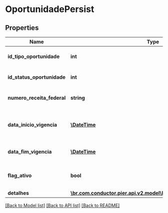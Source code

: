 # OportunidadePersist

## Properties
Name | Type | Description | Notes
------------ | ------------- | ------------- | -------------
**id_tipo_oportunidade** | **int** | C\u00C3\u00B3digo identificador do tipo oportunidade | 
**id_status_oportunidade** | **int** | C\u00C3\u00B3digo identificador do status oportunidade | 
**numero_receita_federal** | **string** | N\u00C3\u00BAmero receita federal do cliente | 
**data_inicio_vigencia** | [**\DateTime**](\DateTime.md) | Date de in\u00C3\u00ADcio da vig\u00C3\u00AAncia da oportunidade | 
**data_fim_vigencia** | [**\DateTime**](\DateTime.md) | Data do fim da vig\u00C3\u00AAncia da oportunidade | 
**flag_ativo** | **bool** | Atributo que indica se a oportunidade est\u00C3\u00A1 ativa | 
**detalhes** | [**\br.com.conductor.pier.api.v2.model\DetalheOportunidadePersist[]**](DetalheOportunidadePersist.md) | Lista de detalhes | 

[[Back to Model list]](../README.md#documentation-for-models) [[Back to API list]](../README.md#documentation-for-api-endpoints) [[Back to README]](../README.md)


